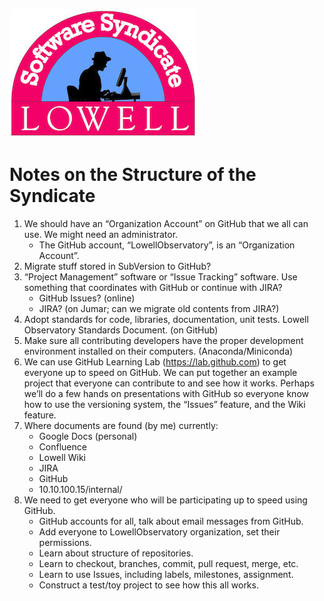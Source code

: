 ![logo](https://github.com/LowellObservatory/TheSyndicate/blob/master/Images/large.jpg)

# Notes on the Structure of the Syndicate

1. We should have an “Organization Account” on GitHub that we all can use.
   We might need an administrator.
    * The GitHub account, “LowellObservatory”, is an “Organization Account”.
2. Migrate stuff stored in SubVersion to GitHub?
3. “Project Management” software or “Issue Tracking” software.
   Use something that coordinates with GitHub or continue with JIRA?
    * GitHub Issues?  (online)
    * JIRA?           (on Jumar; can we migrate old contents from JIRA?)
4. Adopt standards for code, libraries, documentation, unit tests.
   Lowell Observatory Standards Document. (on GitHub)
5. Make sure all contributing developers have the proper development
   environment installed on their computers. (Anaconda/Miniconda)
6. We can use GitHub Learning Lab (https://lab.github.com) to get everyone up
   to speed on GitHub.  We can put together an example project that everyone
   can contribute to and see how it works.  Perhaps we’ll do a few hands on
   presentations with GitHub so everyone know how to use the versioning system,
   the “Issues” feature, and the Wiki feature.
7. Where documents are found (by me) currently:
    * Google Docs (personal)
    * Confluence
    * Lowell Wiki
    * JIRA
    * GitHub
    * 10.10.100.15/internal/
8. We need to get everyone who will be participating up to speed using GitHub.
    * GitHub accounts for all, talk about email messages from GitHub.
    * Add everyone to LowellObservatory organization, set their permissions.
    * Learn about structure of repositories.
    * Learn to checkout, branches, commit, pull request, merge, etc.
    * Learn to use Issues, including labels, milestones, assignment.
    * Construct a test/toy project to see how this all works.
